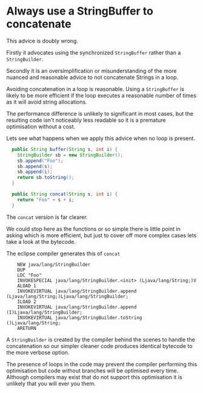 # Always use a StringBuffer to concatenate 

This advice is doubly wrong. 

Firstly it advocates using the synchronized `StringBuffer` rather than a `StringBuilder`.

Secondly it is an oversimplification or misunderstanding of the more nuanced and reasonable advice to not concatenate Strings in a loop.

Avoiding concatenation in a loop is reasonable. Using a `StringBuffer` is likely to be more efficient if the loop executes a reasonable number of times as it will avoid string allocations. 

The performance difference is unlikely to significant in most cases, but the resulting code isn't noticeably less readable so it is a premature optimisation without a cost.

Lets see what happens when we apply this advice when no loop is present.

```java
  public String buffer(String s, int i) {
    StringBuilder sb = new StringBuilder();
    sb.append("Foo");
    sb.append(s);
    sb.append(i);
    return sb.toString();
  }

  public String concat(String s, int i) {
    return "Foo" + s + i;
  }
```

The `concat` version is far clearer.

We could stop here as the functions or so simple there is little point in asking which is more efficient, but just to cover off more complex cases lets take a look at the bytecode.

The eclipse compiler generates this of `concat`

```
    NEW java/lang/StringBuilder
    DUP
    LDC "Foo"
    INVOKESPECIAL java/lang/StringBuilder.<init> (Ljava/lang/String;)V
    ALOAD 1
    INVOKEVIRTUAL java/lang/StringBuilder.append (Ljava/lang/String;)Ljava/lang/StringBuilder;
    ILOAD 2
    INVOKEVIRTUAL java/lang/StringBuilder.append (I)Ljava/lang/StringBuilder;
    INVOKEVIRTUAL java/lang/StringBuilder.toString ()Ljava/lang/String;
    ARETURN
```

A `StringBuilder` is created by the compiler behind the scenes to handle the concatenation so our simpler cleaner code produces identical bytecode to the more verbose option.

The presence of loops in the code may prevent the compiler performing this optimisation but code without branches will be optimised every time. Although compilers may exist that do not support this optimisation it is unlikely that you will ever you them.
